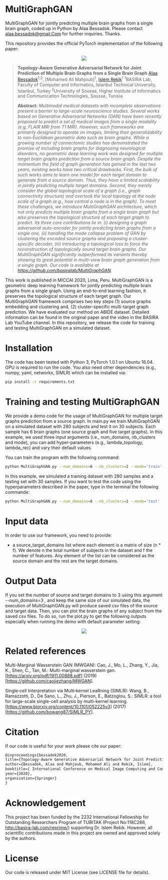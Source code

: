 # MultiGraphGAN
MultiGraphGAN for jointly predicting multiple brain graphs from a single brain graph, coded up in Python by Alaa Bessadok. Please contact alaa.bessadok@gmail.Com for further inquiries. Thanks. 

This repository provides the official PyTorch implementation of the following paper:

<p align="center">
  <img src="./fig1.png">
</p>


> **Topology-Aware Generative Adversarial Network for Joint Prediction of Multiple Brain Graphs from a Single Brain Graph**
> [Alaa Bessadok](https://github.com/AlaaBessadok)<sup>1,2</sup>, [Mohamed Ali Mahjoub]<sup>1</sup>, [Islem Rekik](https://basira-lab.com/)<sup>1</sup>
> <sup>1</sup>BASIRA Lab, Faculty of Computer and Informatics, Istanbul Technical University, Istanbul, Turkey
> <sup>2</sup>University of Sousse, Higher Institute of Informatics and Communication Technologies, Sousse, Tunisia
>
> **Abstract:** *Multimodal medical datasets with incomplete observations present a barrier to large-scale neuroscience studies. Several works based on Generative Adversarial Networks (GAN) have been recently proposed to predict a set of medical images from a single modality (e.g, FLAIR
MRI from T1 MRI). However, such frameworks are primarily designed to operate on images, limiting their generalizability to non-Euclidean geometric data such as brain graphs. While a growing number of connectomic studies has demonstrated the promise of including brain graphs for diagnosing neurological disorders, no geometric deep learning work was designed for multiple target brain graphs prediction from a source brain graph. Despite the momentum the field of graph generation has gained
in the last two years, existing works have two critical drawbacks. First, the bulk of such works aims to learn one model for each target domain to generate from a source domain. Thus, they have a limited scalability in jointly predicting multiple target domains. Second, they merely consider the global topological scale of a graph (i.e., graph connectivity structure) and overlook the local topology at the node scale of a graph (e.g., how central a node is in the graph). To meet these challenges, we introduce MultiGraphGAN architecture, which not only predicts multiple brain graphs from a single brain graph but also preserves the topological structure of each target graph to predict. Its three core contributions lie in: (i) designing a graph adversarial auto-encoder for jointly predicting brain graphs from a single one, (ii) handling the mode collapse problem of GAN by clustering the encoded source graphs and proposing a cluster-specific decoder, (iii) introducing a topological loss to force the reconstruction of topologically sound target brain graphs. Our MultiGraphGAN significantly outperformed its variants thereby showing its great potential in multi-view brain graph generation from a single graph. Our code is available at https://github.com/basiralab/MultiGraphGAN.*

This work is published in MICCAI 2020, Lima, Peru. MultiGraphGAN is a geometric deep learning framework for jointly predicting multiple brain graphs from a single graph. Using an end-to-end learning fashion, it preserves the topological structure of each target graph. Our MultiGraphGAN framework comprises two key steps (1) source graphs embedding and clustering and, (2) cluster-specific multi-target graph prediction. We have evaluated our method on ABIDE dataset. Detailed information can be found in the original paper and the video in the BASIRA Lab YouTube channel. In this repository, we release the code for training and testing MultiGraphGAN on a simulated dataset.

# Installation

The code has been tested with Python 3, PyTorch 1.0.1 on Ubuntu 16.04. GPU is required to run the code. You also need other dependencies (e.g., numpy, yaml, networkx, SIMLR) which can be installed via: 

```bash
pip install -r requirements.txt
```

# Training and testing MultiGraphGAN

We provide a demo code for the usage of MultiGraphGAN for multiple target graphs prediction from a source graph. In main.py we train MultiGraphGAN on a simulated dataset with 280 subjects and test it on 30 subjects. Each sample has 6 brain graphs (one source graph and five target graphs). In this example, we used three input arguments (i.e., num_domains, nb_clusters and mode), you can add hyper-parameters (e.g., lambda_topology, lambda_rec) and vary their default values.

You can train the program with the following command:

```bash
python MultiGraphGAN.py --num_domains=6 --nb_clusters=2 --mode='train'
```

In this example, we simulated a training dataset with 280 samples and a testing set with 30 samples. If you want to test the code using the hyperparameters described in the paper, type in the terminal the following commande:

```bash
python MultiGraphGAN.py --num_domains=6 --nb_clusters=2 --mode='test'
```

# Input data

In order to use our framework, you need to provide:

* a source_target_domains list where each element is a matrix of size (n * f). We denote n the total number of subjects in the dataset and f the number of features. Any element of the list can be considered as the source domain and the rest are the target domains.

# Output Data

If you set the number of source and target domains to 3 using this argument --num_domains=3 , and keep the same size of our simulated data, the execution of MultiGraphGAN.py will produce saved csv files of the source and target data. Then, you can plot the brain graphs of any subject from the saved csv files. To do so, run the plot.py to get the following outputs especially when running the demo with default parameter setting:

<p align="center">
  <img src="./fig2.png">
</p>

# Related references

Multi-Marginal Wasserstein GAN (MWGAN): 
Cao, J., Mo, L., Zhang, Y., Jia, K., Shen, C., Tan, M.: Multi-marginal wasserstein gan. [https://arxiv.org/pdf/1911.00888.pdf] (2019) [https://github.com/caojiezhang/MWGAN].

Single‐cell Interpretation via Multi‐kernel LeaRning (SIMLR):
Wang, B., Ramazzotti, D., De Sano, L., Zhu, J., Pierson, E., Batzoglou, S.: SIMLR: a tool for large-scale single-cell analysis by multi-kernel learning. [https://www.biorxiv.org/content/10.1101/052225v3] (2017) [https://github.com/bowang87/SIMLR_PY].


# Citation

If our code is useful for your work please cite our paper:

```latex
@inproceedings{bessadok2020,
title={Topology-Aware Generative Adversarial Network for Joint Prediction of Multiple Brain Graphs from a Single Brain Graph},
author={Bessadok, Alaa and Mahjoub, Mohamed Ali and Rekik, Islem},
booktitle={ International Conference on Medical Image Computing and Computer Assisted Intervention},
year={2020},
organization={Springer}
}
```

# Acknowledgement

This project has been funded by the 2232 International Fellowship for Outstanding Researchers Program of TUBITAK (Project No:118C288, http://basira-lab.com/reprime/) supporting Dr. Islem Rekik. However, all scientific contributions made in this project are owned and approved solely by the authors.

# License
Our code is released under MIT License (see LICENSE file for details).


